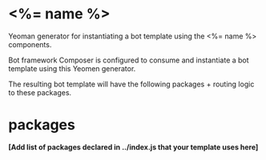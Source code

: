 # <%= name %>
Yeoman generator for instantiating a bot template using the <%= name %> components.

Bot framework Composer is configured to consume and instantiate a bot template using this Yeomen generator. 

The resulting bot template will have the following packages + routing logic to these packages.

# packages

**[Add list of packages declared in ../index.js that your template uses here]**
